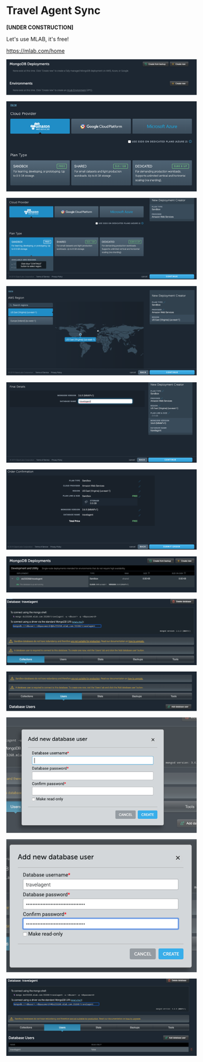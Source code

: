 # Travel Agent Sync

**[UNDER CONSTRUCTION]**

Let's use MLAB, it's free!

https://mlab.com/home

![Mlab setup 1](images/mlab/mlab-01.png)

![Mlab setup 2](images/mlab/mlab-02.png)

![Mlab setup 3](images/mlab/mlab-03.png)

![Mlab setup 4](images/mlab/mlab-04.png)

![Mlab setup 5](images/mlab/mlab-05.png)

![Mlab setup 6](images/mlab/mlab-06.png)

![Mlab setup 7](images/mlab/mlab-07.png)

![Mlab setup 8](images/mlab/mlab-08.png)

![Mlab setup 9](images/mlab/mlab-09.png)

![Mlab setup 10](images/mlab/mlab-10.png)

![Mlab setup 11](images/mlab/mlab-11.png)

![Mlab setup 12](images/mlab/mlab-12.png)